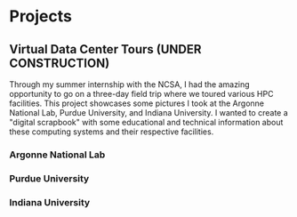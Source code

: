 # Projects

## Virtual Data Center Tours (UNDER CONSTRUCTION)

Through my summer internship with the NCSA, I had the amazing opportunity to go on a three-day field trip where we toured various HPC facilities. This project showcases some pictures I took at the Argonne National Lab, Purdue University, and Indiana University. I wanted to create a "digital scrapbook" with some educational and technical information about these computing systems and their respective facilities.

### Argonne National Lab

### Purdue University

### Indiana University